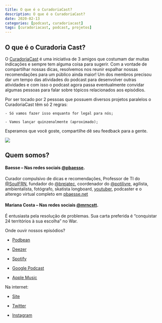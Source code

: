 ```yaml
---
title: O que é o CuradoriaCast?
description: O que é o CuradoriaCast?
date: 2020-02-13
categories: [podcast, curadoriacast]
tags: [curadoriacast, podcast, projetos]
---
```



## O que é o Curadoria Cast?

O [CuradoriaCast](https://www.curadoriacast.net/) é uma iniciativa de 3 amigos que costumam dar muitas indicações e sempre tem alguma coisa para sugerir. Com a vontade de compartilhar nossas dicas, resolvemos nos reunir espalhar nossas recomendações para um público ainda maior! Um dos membros precisou dar um tempo das atividades do podcast para desenvolver outras atividades e com isso o podcast agora passa eventualmente convidar algumas pessoas para falar sobre tópicos relacionados aos episódios.



Por ser tocado por 2 pessoas que possuem diversos projetos paralelos o CuradoriaCast têm só 2 regras:



    - Só vamos fazer isso enquanto for legal para nós;

    - Vamos lançar quinzenalmente (aproximado);

Esperamos que você goste, compartilhe dê seu feedback para a gente.

![](https://i.imgur.com/RmGZ1zn.jpg)



## Quem somos?



#### Baesse – Nas redes sociais [@pbaesse](https://pbaesse.net).



Curador compulsivo de dicas e recomendações, Professor de TI do [@SouIFRN](https://twitter.com/souifrn), fundador do [@brejatec](https://twitter.com/brejatec), coordenador do [@potilivre](https://www.potilivre.org/), agilista, ambientalista, fotógrafo, skatista longboard, [youtuber](https://www.youtube.com/user/pBaesse/featured?disable_polymer=1), podcaster e o alterego virtual completo em [pbaesse.net](pbaesse.net)



#### Mariana Costa – Nas redes sociais [@mrncstt](https://mrncstt.github.io/).



É entusiasta pela resolução de problemas. Sua carta preferida é “conquistar 24 territórios à sua escolha” no War.







Onde ouvir nossos episódios?

 - [Podbean](https://curadoriacast.podbean.com/)

 - [Deezer](https://www.deezer.com/br/show/842422)

 - [Spotify](https://open.spotify.com/show/6WQXHqLTBxOi6a4wSPbCgC)

 - [Google Podcast](https://podcasts.google.com/?feed=aHR0cHM6Ly9mZWVkLnBvZGJlYW4uY29tL2N1cmFkb3JpYWNhc3QvZmVlZC54bWw)

 - [Apple Music](https://podcasts.apple.com/us/podcast/curadoriacast/id1497631234)



Na internet:

 - [Site](https://curadoriacast.net/)

 - [Twitter](https://twitter.com/curadoriacast)

 - [Instagram](https://www.instagram.com/curadoriacast_/)


